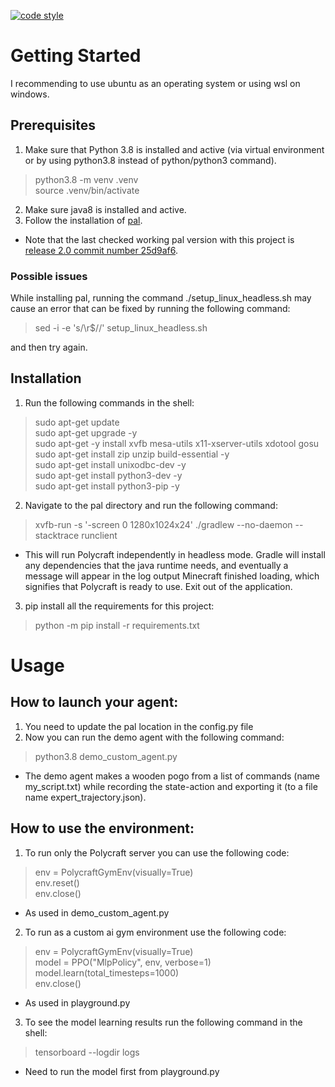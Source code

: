 [![code style](https://img.shields.io/badge/code%20style-black-000000.svg)](https://github.com/psf/black)

# Getting Started

I recommending to use ubuntu as an operating system or using wsl on windows. <br />

## Prerequisites
1. Make sure that Python 3.8 is installed and active (via virtual environment or by using python3.8 instead of python/python3 command).
> python3.8 -m venv .venv <br />
> source .venv/bin/activate <br />
2. Make sure java8 is installed and active.
3. Follow the installation of [pal](https://github.com/StephenGss/PAL/tree/release_2.0#Installation).
* Note that the last checked working pal version with this project is [release 2.0 commit number 25d9af6](https://github.com/StephenGss/PAL/tree/25d9af6ed6d58693f96eae7927bb0852008afcfe).

### Possible issues
While installing pal, running the command ./setup_linux_headless.sh may cause an error that can be fixed by running the following command:
> sed -i -e 's/\r$//' setup_linux_headless.sh

and then try again.

## Installation
1. Run the following commands in the shell:
> sudo apt-get update <br />
> sudo apt-get upgrade -y <br />
> sudo apt-get -y install xvfb mesa-utils x11-xserver-utils xdotool gosu <br />
> sudo apt-get install zip unzip build-essential -y <br />
> sudo apt-get install unixodbc-dev -y <br />
> sudo apt-get install python3-dev -y <br />
> sudo apt-get install python3-pip -y <br />

2. Navigate to the pal directory and run the following command:
> xvfb-run -s '-screen 0 1280x1024x24' ./gradlew --no-daemon --stacktrace runclient
* This will run Polycraft independently in headless mode. Gradle will install any dependencies that the java runtime needs, and eventually a message will appear in the log output Minecraft finished loading, which signifies that Polycraft is ready to use. Exit out of the application.

3. pip install all the requirements for this project:
> python -m pip install -r requirements.txt


# Usage

## How to launch your agent:
1. You need to update the pal location in the config.py file
2. Now you can run the demo agent with the following command: 
> python3.8 demo_custom_agent.py 
* The demo agent makes a wooden pogo from a list of commands (name my_script.txt) while recording the state-action and exporting it (to a file name expert_trajectory.json).

## How to use the environment:
1. To run only the Polycraft server you can use the following code: 
> env = PolycraftGymEnv(visually=True) <br />
> env.reset() <br />
> env.close() <br />
* As used in demo_custom_agent.py
2. To run as a custom ai gym environment use the following code:
> env = PolycraftGymEnv(visually=True) <br />
> model = PPO("MlpPolicy", env, verbose=1) <br />
> model.learn(total_timesteps=1000) <br />
> env.close() <br />
* As used in playground.py
3. To see the model learning results run the following command in the shell:
> tensorboard --logdir logs
* Need to run the model first from playground.py
